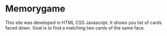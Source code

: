 # Memorygame

This site was developed in HTML CSS Javascript. It shows you list of cards faced down. Goal is to find a matching two cards of the same face. 

